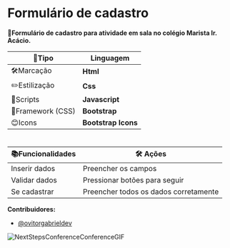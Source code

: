 # Formulário de cadastro

**🏫Formulário de cadastro para atividade em sala no colégio Marista Ir. Acácio.**

| 📔Tipo           | Linguagem       |
| ----------------- | --------------- |
| 🛠️Marcação          | **Html**        |
| ✏️Estilização       | **Css**         |
| 🤖Scripts           | **Javascript**  |
| 📖Framework (CSS)   | **Bootstrap**   |
| 😊Icons             | **Bootstrap Icons**   |

#

| 📚Funcionalidades  | 🛠️ Ações            |
| ------------------ | -------------------- |
| Inserir dados      | Preencher os campos  |
| Validar dados      | Pressionar botões para seguir |
| Se cadastrar       | Preencher todos os dados corretamente |

**Contribuidores:**
- [@ovitorgabrieldev](https://www.github.com/vitorgabrieldev)

![NextStepsConferenceConferenceGIF](https://github.com/vitorgabrieldev/form-cad-web-atvd/assets/106203763/8c271101-8226-4555-a823-7b68df166934)


